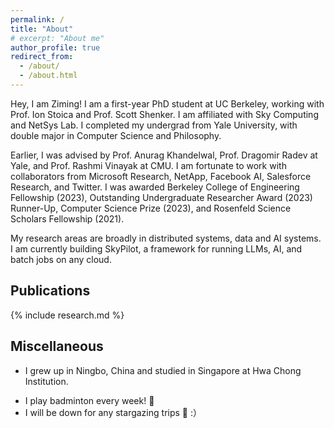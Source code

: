 ```yaml
---
permalink: /
title: "About" 
# excerpt: "About me"
author_profile: true
redirect_from: 
  - /about/
  - /about.html
---
```


<style>
a {text-decoration: none;}
</style>

<!-- ## Hey there <img src="https://media.giphy.com/media/hvRJCLFzcasrR4ia7z/giphy.gif" width="25px"> -->

Hey, I am Ziming! I am a first-year PhD student at UC Berkeley, working with Prof. <a style="text-decoration:none" href="https://people.eecs.berkeley.edu/~istoica/" target="_blank">Ion Stoica</a> and Prof. <a style="text-decoration:none" href="https://www2.eecs.berkeley.edu/Faculty/Homepages/shenker.html" target="_blank">Scott Shenker</a>. I am affiliated with <a style="text-decoration:none" href="https://sky.cs.berkeley.edu" target="_blank">Sky Computing</a> and <a style="text-decoration:none" href="http://netsys.cs.berkeley.edu" target="_blank">NetSys</a> Lab. I completed my undergrad from Yale University, with double major in Computer Science and Philosophy. 

Earlier, I was advised by Prof. <a style="text-decoration:none" href="https://www.anuragkhandelwal.com/" target="_blank">Anurag Khandelwal</a>, Prof. <a style="text-decoration:none" href="http://www.cs.yale.edu/homes/radev/" target="_blank"> Dragomir Radev</a> at Yale, and Prof. <a style="text-decoration:none" href="http://www.cs.cmu.edu/~rvinayak/" target="_blank">Rashmi Vinayak</a> at CMU. I am fortunate to work with collaborators from Microsoft Research, NetApp, Facebook AI, Salesforce Research, and Twitter. I was awarded <a style="text-decoration:none" href="https://grad.berkeley.edu/financial/options-for-financial-support/fellowships/" target="_blank"> Berkeley College of Engineering Fellowship</a> (2023), <a style="text-decoration:none" href="https://cra.org/2023-outstanding-undergraduate-researcher-award-recipients/" target="_blank"> Outstanding Undergraduate Researcher Award</a> (2023) Runner-Up, <a style="text-decoration:none" href="https://seas.yale.edu/news-events/news/congratulations-seas-class-2023" target="_blank">Computer Science Prize</a> (2023), and <a style="text-decoration:none" href="https://science.yalecollege.yale.edu/yale-undergraduate-research/fellowship-grants/yale-college-deans-research-fellowship" target="_blank">Rosenfeld Science Scholars Fellowship</a> (2021).

My research areas are broadly in distributed systems, data and AI systems. I am currently building <a style="text-decoration:none" href="https://github.com/skypilot-org/skypilot" target="_blank">SkyPilot</a>, a framework for running LLMs, AI, and batch jobs on any cloud. 

<!-- I am broadly interested in <span style="color:green; font-style:italic">Computer Systems</span>.  -->

<!--## Research

I am broadly interested in computer systems and networks. -->
  
<!-- ## News

\[2022.12\] Awarded 2023 <a style="text-decoration:none" href="https://cra.org/2023-outstanding-undergraduate-researcher-award-recipients/" target="_blank"> Outstanding Undergraduate Researcher Award</a> Runner-Up!\
\[2022.12\] *GL-Cache* accepted at FAST 2023!\
\[2022.4\] One paper accepted at NAACL 2022!\
\[2022.2\] _DYLE_ and _Summ<sup>N</sup>_ accepted at ACL 2022!\
\[2021.5\] _FetaQA_ accepted at TACL 2022!\
\[2019.9\] Started undergraduate study at Yale!\
\[2019.5\] Graduated from Hwa Chong Institution, Singapore!\
\[2019.4\] Two papers accepted at Separation and Purification Technology -->

## Publications

{% include research.md %}

<!-- For a full list of publications, please see <a style="text-decoration:none" href="https://scholar.google.com/citations?user=ycaUmLkAAAAJ&hl=en" target="_blank">Google Scholar</a>. -->


## Miscellaneous
* I grew up in Ningbo, China and studied in Singapore at Hwa Chong Institution.
<!-- * For philosophy, I am mostly interested in logics and philosophy of language. -->
* I play badminton every week! 🏸
* I will be down for any <a style="text-decoration:none" href="https://maoziming.github.io/astrophotography/"> stargazing</a> trips 🔭 :）